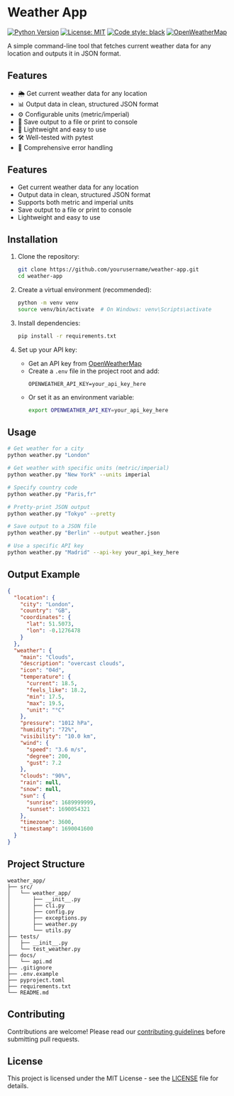 # Weather App

[![Python Version](https://img.shields.io/badge/python-3.8%2B-blue.svg)](https://www.python.org/downloads/)
[![License: MIT](https://img.shields.io/badge/License-MIT-yellow.svg)](https://opensource.org/licenses/MIT)
[![Code style: black](https://img.shields.io/badge/code%20style-black-000000.svg)](https://github.com/psf/black)
[![OpenWeatherMap](https://img.shields.io/badge/API-OpenWeatherMap-blue)](https://openweathermap.org/api)

A simple command-line tool that fetches current weather data for any location and outputs it in JSON format.

## Features

- 🌦️ Get current weather data for any location
- 📊 Output data in clean, structured JSON format
- ⚙️ Configurable units (metric/imperial)
- 💾 Save output to a file or print to console
- 🚀 Lightweight and easy to use
- 🛠️ Well-tested with pytest
- 📝 Comprehensive error handling

## Features

- Get current weather data for any location
- Output data in clean, structured JSON format
- Supports both metric and imperial units
- Save output to a file or print to console
- Lightweight and easy to use

## Installation

1. Clone the repository:
   ```bash
   git clone https://github.com/yourusername/weather-app.git
   cd weather-app
   ```

2. Create a virtual environment (recommended):
   ```bash
   python -m venv venv
   source venv/bin/activate  # On Windows: venv\Scripts\activate
   ```

3. Install dependencies:
   ```bash
   pip install -r requirements.txt
   ```

4. Set up your API key:
   - Get an API key from [OpenWeatherMap](https://openweathermap.org/api)
   - Create a `.env` file in the project root and add:
     ```
     OPENWEATHER_API_KEY=your_api_key_here
     ```
   - Or set it as an environment variable:
     ```bash
     export OPENWEATHER_API_KEY=your_api_key_here
     ```

## Usage

```bash
# Get weather for a city
python weather.py "London"

# Get weather with specific units (metric/imperial)
python weather.py "New York" --units imperial

# Specify country code
python weather.py "Paris,fr"

# Pretty-print JSON output
python weather.py "Tokyo" --pretty

# Save output to a JSON file
python weather.py "Berlin" --output weather.json

# Use a specific API key
python weather.py "Madrid" --api-key your_api_key_here
```

## Output Example

```json
{
  "location": {
    "city": "London",
    "country": "GB",
    "coordinates": {
      "lat": 51.5073,
      "lon": -0.1276478
    }
  },
  "weather": {
    "main": "Clouds",
    "description": "overcast clouds",
    "icon": "04d",
    "temperature": {
      "current": 18.5,
      "feels_like": 18.2,
      "min": 17.5,
      "max": 19.5,
      "unit": "°C"
    },
    "pressure": "1012 hPa",
    "humidity": "72%",
    "visibility": "10.0 km",
    "wind": {
      "speed": "3.6 m/s",
      "degree": 200,
      "gust": 7.2
    },
    "clouds": "90%",
    "rain": null,
    "snow": null,
    "sun": {
      "sunrise": 1689999999,
      "sunset": 1690054321
    },
    "timezone": 3600,
    "timestamp": 1690041600
  }
}
```

## Project Structure

```
weather_app/
├── src/
│   └── weather_app/
│       ├── __init__.py
│       ├── cli.py
│       ├── config.py
│       ├── exceptions.py
│       ├── weather.py
│       └── utils.py
├── tests/
│   ├── __init__.py
│   └── test_weather.py
├── docs/
│   └── api.md
├── .gitignore
├── .env.example
├── pyproject.toml
├── requirements.txt
└── README.md
```

## Contributing

Contributions are welcome! Please read our [contributing guidelines](CONTRIBUTING.md) before submitting pull requests.

## License

This project is licensed under the MIT License - see the [LICENSE](LICENSE) file for details.
